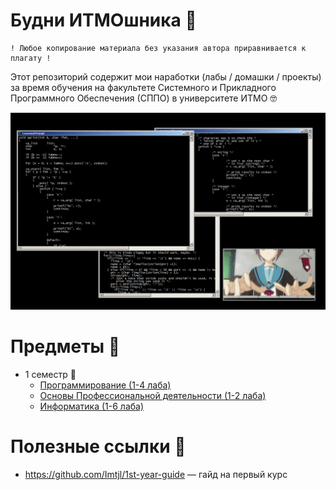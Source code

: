 # Будни ИТМОшника :hedgehog:

    ! Любое копирование материала без указания автора приравнивается к плагату !

Этот репозиторий содержит мои наработки (лабы / домашки / проекты) за время обучения на факультете Системного и Прикладного Программного Обеспечения (СППО) в университете ИТМО :nerd_face:

![meow](.utils/yuki_nagato.gif)

# Предметы :book:

* 1 семестр :baby_bottle:
    * [Программирование (1-4 лаба)](https://github.com/Vaneshik/VT-Labs/tree/main/java)
    * [Основы Профессиональной деятельности (1-2 лаба)](https://github.com/Vaneshik/VT-Labs/tree/main/opd)
    * [Информатика (1-6 лаба)](https://github.com/Vaneshik/VT-Labs/tree/main/informatics)

# Полезные ссылки :mag_right:

* https://github.com/Imtjl/1st-year-guide — гайд на первый курс
